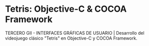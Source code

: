 # Tetris: Objective-C & COCOA Framework
TERCERO GII - INTERFACES GRÁFICAS DE USUARIO | Desarrollo del videojuego clásico "Tetris" en Objective-C y COCOA Framework.
